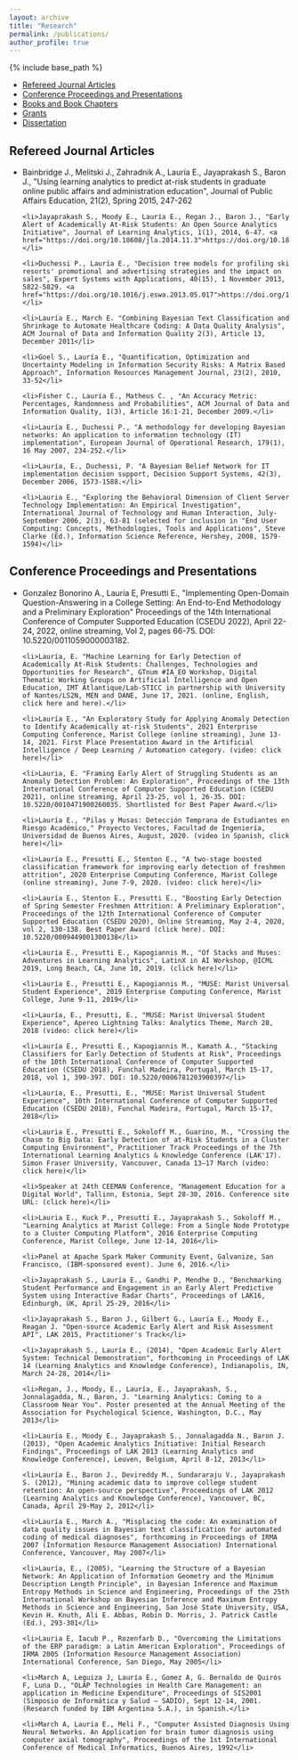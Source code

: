 ```yaml
---
layout: archive
title: "Research"
permalink: /publications/
author_profile: true
---
```

{% include base_path %}


<div id="menu">
    <ul>
    <li><a href="#refereed-journal-articles">Refereed Journal Articles</a> </li>
    <li><a href="#conference-proceedings-and-presentations">Conference Proceedings and Presentations</a> </li>
    <li><a href="#books-and-book-chapters">Books and Book Chapters</a> </li>
    <li><a href="#grants">Grants</a> </li>
    <li><a href="#dissertation">Dissertation</a></li>
    </ul>       
</div>

<div id="refereed-journal-articles"><h2>Refereed Journal Articles</h2></div> 

  <ul>
    <li>Bainbridge J., Melitski J., Zahradnik A., Lauría E., Jayaprakash S., Baron J., "Using learning analytics to predict at-risk students in graduate online public affairs and administration education", Journal of Public Affairs Education, 21(2), Spring 2015, 247-262</li>
  
    <li>Jayaprakash S., Moody E., Lauría E., Regan J., Baron J., "Early Alert of Academically At-Risk Students: An Open Source Analytics Initiative", Journal of Learning Analytics, 1(1), 2014, 6-47. <a href="https://doi.org/10.18608/jla.2014.11.3">https://doi.org/10.18608/jla.2014.11.3</a></li>
  
    <li>Duchessi P., Lauría E., "Decision tree models for profiling ski resorts' promotional and advertising strategies and the impact on sales", Expert Systems with Applications, 40(15), 1 November 2013, 5822-5829. <a href="https://doi.org/10.1016/j.eswa.2013.05.017">https://doi.org/10.1016/j.eswa.2013.05.017</a></li>
  
    <li>Lauría E., March E. "Combining Bayesian Text Classification and Shrinkage to Automate Healthcare Coding: A Data Quality Analysis", ACM Journal of Data and Information Quality 2(3), Article 13, December 2011</li>
  
    <li>Goel S., Lauría E., "Quantification, Optimization and Uncertainty Modeling in Information Security Risks: A Matrix Based Approach", Information Resources Management Journal, 23(2), 2010, 33-52</li>
  
    <li>Fisher C., Lauría E., Matheus C. , "An Accuracy Metric: Percentages, Randomness and Probabilities", ACM Journal of Data and Information Quality, 1(3), Article 16:1-21, December 2009.</li>
  
    <li>Lauría E., Duchessi P., "A methodology for developing Bayesian networks: An application to information technology (IT) implementation", European Journal of Operational Research, 179(1), 16 May 2007, 234-252.</li>
  
    <li>Lauría, E., Duchessi, P. "A Bayesian Belief Network for IT implementation decision support, Decision Support Systems, 42(3), December 2006, 1573-1588.</li>
  
    <li>Lauria E., "Exploring the Behavioral Dimension of Client Server Technology Implementation: An Empirical Investigation", International Journal of Technology and Human Interaction, July-September 2006, 2(3), 63-81 (selected for inclusion in "End User Computing: Concepts, Methodologies, Tools and Applications", Steve Clarke (Ed.), Information Science Reference, Hershey, 2008, 1579-1594)</li>
  </ul>
  
 <div id="conference-proceedings-and-presentations"><h2>Conference Proceedings and Presentations</h2></div> 
   <ul>
    <li>Gonzalez Bonorino A., Lauría E, Presutti E., "Implementing Open-Domain Question-Answering in a College Setting: An End-to-End Methodology and a Preliminary Exploration" Proceedings of the 14th International Conference of Computer Supported Education (CSEDU 2022), April 22-24, 2022, online streaming, Vol 2, pages 66-75. DOI: 10.5220/0011059000003182.</li>
  
    <li>Lauría, E. "Machine Learning for Early Detection of Academically At-Risk Students: Challenges, Technologies and Opportunities for Research", GTnum #IA_EO Workshop, Digital Thematic Working Groups on Artificial Intelligence and Open Education, IMT Atlantique/Lab-STICC in partnership with University of Nantes/LS2N, MEN and DANE, June 17, 2021. (online, English, click here and here).</li>
  
    <li>Lauría E., "An Exploratory Study for Applying Anomaly Detection to Identify Academically at-risk Students", 2021 Enterprise Computing Conference, Marist College (online streaming), June 13-14, 2021. First Place Presentation Award in the Artificial Intelligence / Deep Learning / Automation category. (video: click here)</li>
  
    <li>Lauria, E. "Framing Early Alert of Struggling Students as an Anomaly Detection Problem: An Exploration", Proceedings of the 13th International Conference of Computer Supported Education (CSEDU 2021), online streaming, April 23-25, vol 1, 26-35. DOI: 10.5220/0010471900260035. Shortlisted for Best Paper Award.</li>
  
    <li>Lauría E., "Pilas y Musas: Detección Temprana de Estudiantes en Riesgo Académico," Proyecto Vectores, Facultad de Ingeniería, Universidad de Buenos Aires, August, 2020. (video in Spanish, click here)</li>
  
    <li>Lauría E., Presutti E., Stenton E., "A two-stage boosted classification framework for improving early detection of freshmen attrition", 2020 Enterprise Computing Conference, Marist College (online streaming), June 7-9, 2020. (video: click here)</li>
  
    <li>Lauría E., Stenton E., Presutti E., "Boosting Early Detection of Spring Semester Freshmen Attrition: A Preliminary Exploration", Proceedings of the 12th International Conference of Computer Supported Education (CSEDU 2020), Online Streaming, May 2-4, 2020, vol 2, 130-138. Best Paper Award (click here). DOI: 10.5220/0009449001300138</li>
  
    <li>Lauría E., Presutti E., Kapogiannis M., "Of Stacks and Muses: Adventures in Learning Analytics", LatinX in AI Workshop, @ICML 2019, Long Beach, CA, June 10, 2019. (click here)</li>
  
    <li>Lauría E., Presutti E., Kapogiannis M., "MUSE: Marist Universal Student Experience", 2019 Enterprise Computing Conference, Marist College, June 9-11, 2019</li>
  
    <li>Lauría, E., Presutti, E., "MUSE: Marist Universal Student Experience", Apereo Lightning Talks: Analytics Theme, March 28, 2018 (video: click here)</li>
  
    <li>Lauría E., Presutti E., Kapogiannis M., Kamath A., "Stacking Classifiers for Early Detection of Students at Risk", Proceedings of the 10th International Conference of Computer Supported Education (CSEDU 2018), Funchal Madeira, Portugal, March 15-17, 2018, vol 1, 390-397. DOI: 10.5220/0006781203900397</li>
  
    <li>Lauría, E., Presutti, E., "MUSE: Marist Universal Student Experience", 10th International Conference of Computer Supported Education (CSEDU 2018), Funchal Madeira, Portugal, March 15-17, 2018</li>
  
    <li>Lauria E., Presutti E., Sokoloff M., Guarino, M., "Crossing the Chasm to Big Data: Early Detection of at-Risk Students in a Cluster Computing Environment", Practitioner Track Proceedings of the 7th International Learning Analytics & Knowledge Conference (LAK'17). Simon Fraser University, Vancouver, Canada 13–17 March (video: click here)</li>
  
    <li>Speaker at 24th CEEMAN Conference, "Management Education for a Digital World", Tallinn, Estonia, Sept 28-30, 2016. Conference site URL: (click here)</li>
  
    <li>Lauria E., Kuck P., Presutti E., Jayaprakash S., Sokoloff M., "Learning Analytics at Marist College: From a Single Node Prototype to a Cluster Computing Platform", 2016 Enterprise Computing Conference, Marist College, June 12-14, 2016</li>
  
    <li>Panel at Apache Spark Maker Community Event, Galvanize, San Francisco, (IBM-sponsored event). June 6, 2016.</li>
  
    <li>Jayaprakash S., Lauría E., Gandhi P, Mendhe D., "Benchmarking Student Performance and Engagement in an Early Alert Predictive System using Interactive Radar Charts", Proceedings of LAK16, Edinburgh, UK, April 25-29, 2016</li>
  
    <li>Jayaprakash S., Baron J., Gilbert G., Lauría E., Moody E., Reagan J. "Open-source Academic Early Alert and Risk Assessment API", LAK 2015, Practitioner's Track</li>
  
    <li>Jayaprakash S., Lauría E., (2014), "Open Academic Early Alert System: Technical Demonstration", forthcoming in Proceedings of LAK 14 (Learning Analytics and Knowledge Conference), Indianapolis, IN, March 24-28, 2014</li>
  
    <li>Regan, J., Moody, E., Lauría, E., Jayaprakash, S., Jonnalagadda, N., Baron, J. "Learning Analytics: Coming to a Classroom Near You". Poster presented at the Annual Meeting of the Association for Psychological Science, Washington, D.C., May 2013</li>
  
    <li>Lauría E., Moody E., Jayaprakash S., Jonnalagadda N., Baron J. (2013), "Open Academic Analytics Initiative: Initial Research Findings", Proceedings of LAK 2013 (Learning Analytics and Knowledge Conference), Leuven, Belgium, April 8-12, 2013</li>
  
    <li>Lauría E., Baron J., Devireddy M., Sundararaju V., Jayaprakash S. (2012), "Mining academic data to improve college student retention: An open-source perspective", Proceedings of LAK 2012 (Learning Analytics and Knowledge Conference), Vancouver, BC, Canada, April 29-May 2, 2012</li>
  
    <li>Lauría E., March A., "Misplacing the code: An examination of data quality issues in Bayesian text classification for automated coding of medical diagnoses", forthcoming in Proceedings of IRMA 2007 (Information Resource Management Association) International Conference, Vancouver, May 2007</li>
  
    <li>Lauría, E., (2005), "Learning the Structure of a Bayesian Network: An Application of Information Geometry and the Minimum Description Length Principle", in Bayesian Inference and Maximum Entropy Methods in Science and Engineering, Proceedings of the 25th International Workshop on Bayesian Inference and Maximum Entropy Methods in Science and Engineering, San José State University, USA, Kevin H. Knuth, Ali E. Abbas, Robin D. Morris, J. Patrick Castle (Ed.), 293-301</li>
  
    <li>Lauria E, Iacub P., Rozenfarb D., "Overcoming the Limitations of the ERP paradigm: a Latin American Exploration", Proceedings of IRMA 2005 (Information Resource Management Association) International Conference, San Diego, May 2005</li>
  
    <li>March A, Leguiza J, Lauría E., Gomez A, G. Bernaldo de Quirós F, Luna D., "OLAP Technologies in Health Care Management: an application in Medicine Expenditure", Proceedings of SIS2001 (Simposio de Informática y Salud – SADIO), Sept 12-14, 2001. (Research funded by IBM Argentina S.A.), in Spanish.</li>
  
    <li>March A, Lauria E., Meli F., "Computer Assisted Diagnosis Using Neural Networks. An Application for brain tumor diagnosis using computer axial tomography", Proceedings of the 1st International Conference of Medical Informatics, Buenos Aires, 1992</li>
 </ul>
